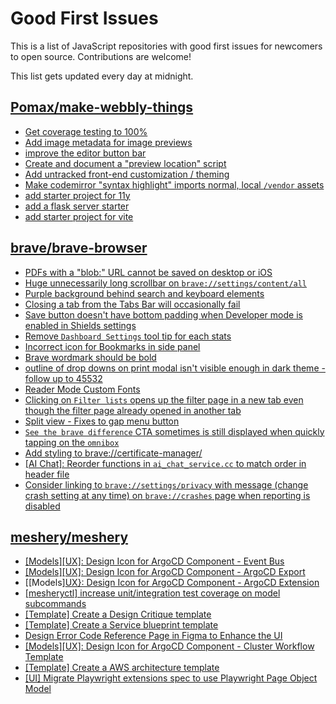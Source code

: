 # Good First Issues

This is a list of JavaScript repositories with good first issues for newcomers to open source. Contributions are welcome!

This list gets updated every day at midnight.

## [Pomax/make-webbly-things](https://github.com/Pomax/make-webbly-things)

- [Get coverage testing to 100%](https://github.com/Pomax/make-webbly-things/issues/74)
- [Add image metadata for image previews](https://github.com/Pomax/make-webbly-things/issues/65)
- [improve the editor button bar](https://github.com/Pomax/make-webbly-things/issues/17)
- [Create and document a "preview location" script](https://github.com/Pomax/make-webbly-things/issues/51)
- [Add untracked front-end customization / theming](https://github.com/Pomax/make-webbly-things/issues/57)
- [Make codemirror "syntax highlight" imports normal, local `/vendor` assets](https://github.com/Pomax/make-webbly-things/issues/38)
- [add starter project for 11y](https://github.com/Pomax/make-webbly-things/issues/29)
- [add a flask server starter](https://github.com/Pomax/make-webbly-things/issues/31)
- [add starter project for vite](https://github.com/Pomax/make-webbly-things/issues/30)

## [brave/brave-browser](https://github.com/brave/brave-browser)

- [PDFs with a "blob:" URL cannot be saved on desktop or iOS](https://github.com/brave/brave-browser/issues/46348)
- [Huge unnecessarily long scrollbar on `brave://settings/content/all`](https://github.com/brave/brave-browser/issues/44696)
- [Purple background behind search and keyboard elements](https://github.com/brave/brave-browser/issues/48812)
- [Closing a tab from the Tabs Bar will occasionally fail](https://github.com/brave/brave-browser/issues/48847)
- [Save button doesn't have bottom padding when Developer mode is enabled in Shields settings](https://github.com/brave/brave-browser/issues/47782)
- [Remove `Dashboard Settings` tool tip for each stats](https://github.com/brave/brave-browser/issues/6084)
- [Incorrect icon for Bookmarks in side panel](https://github.com/brave/brave-browser/issues/42163)
- [Brave wordmark should be bold](https://github.com/brave/brave-browser/issues/41637)
- [outline of drop downs on print modal isn't visible enough in dark theme - follow up to 45532](https://github.com/brave/brave-browser/issues/45815)
- [Reader Mode Custom Fonts](https://github.com/brave/brave-browser/issues/47598)
- [Clicking on `Filter lists` opens up the filter page in a new tab even though the filter page already opened in another tab](https://github.com/brave/brave-browser/issues/24120)
- [Split view - Fixes to gap menu button](https://github.com/brave/brave-browser/issues/47451)
- [`See the brave difference` CTA sometimes is still displayed when quickly tapping on the `omnibox`](https://github.com/brave/brave-browser/issues/48002)
- [Add styling to brave://certificate-manager/](https://github.com/brave/brave-browser/issues/42705)
- [[AI Chat]: Reorder functions in `ai_chat_service.cc` to match order in header file](https://github.com/brave/brave-browser/issues/43294)
- [Consider linking to `brave://settings/privacy` with message (change crash setting at any time) on `brave://crashes` page when reporting is disabled](https://github.com/brave/brave-browser/issues/27491)

## [meshery/meshery](https://github.com/meshery/meshery)

- [[Models][UX]: Design Icon for ArgoCD Component - Event Bus](https://github.com/meshery/meshery/issues/10297)
- [[Models][UX]: Design Icon for ArgoCD Component - ArgoCD Export](https://github.com/meshery/meshery/issues/10294)
- [[Models][UX}: Design Icon for ArgoCD Component - ArgoCD Extension](https://github.com/meshery/meshery/issues/10290)
- [[mesheryctl] increase unit/integration test coverage on model subcommands](https://github.com/meshery/meshery/issues/14042)
- [[Template] Create a Design Critique template](https://github.com/meshery/meshery/issues/12502)
- [[Template] Create a Service blueprint template ](https://github.com/meshery/meshery/issues/12497)
- [Design Error Code Reference Page in Figma to Enhance the UI ](https://github.com/meshery/meshery/issues/8995)
- [[Models][UX]: Design Icon for ArgoCD Component - Cluster Workflow Template](https://github.com/meshery/meshery/issues/10295)
- [[Template] Create a AWS architecture template](https://github.com/meshery/meshery/issues/12500)
- [[UI] Migrate Playwright extensions spec to use Playwright Page Object Model](https://github.com/meshery/meshery/issues/15373)

